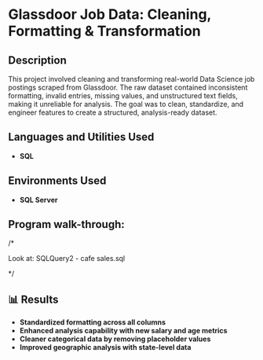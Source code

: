 <h1>Glassdoor Job Data: Cleaning, Formatting & Transformation</h1>



<h2>Description</h2>
This project involved cleaning and transforming real-world Data Science job postings scraped from Glassdoor. The raw dataset contained inconsistent formatting, invalid entries, missing values, and unstructured text fields, making it unreliable for analysis. The goal was to clean, standardize, and engineer features to create a structured, analysis-ready dataset.
<br />


<h2>Languages and Utilities Used</h2>

- <b>SQL</b> 

<h2>Environments Used </h2>

- <b>SQL Server</b> 

<h2>Program walk-through:</h2>

/*


 Look at: SQLQuery2 - cafe sales.sql

*/

<h2>📊 Results</h2>

- <b> Standardized formatting across all columns</b> 
- <b>Enhanced analysis capability with new salary and age metrics</b>
- <b>Cleaner categorical data by removing placeholder values</b>
- <b>Improved geographic analysis with state-level data</b> 

